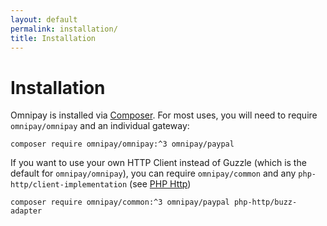 ```yaml
---
layout: default
permalink: installation/
title: Installation
---
```


Installation
============

Omnipay is installed via [Composer](https://getcomposer.org/). 
For most uses, you will need to require `omnipay/omnipay` and an individual gateway:

```
composer require omnipay/omnipay:^3 omnipay/paypal
```

If you want to use your own HTTP Client instead of Guzzle (which is the default for `omnipay/omnipay`),
you can require `omnipay/common` and any `php-http/client-implementation` (see [PHP Http](http://docs.php-http.org/en/latest/clients.html))

```
composer require omnipay/common:^3 omnipay/paypal php-http/buzz-adapter
```